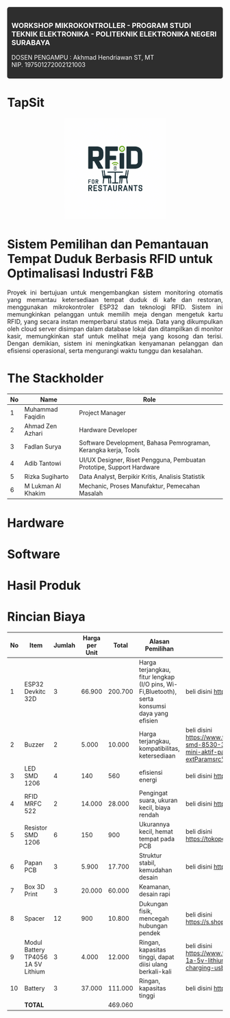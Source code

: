 <div style="background-color: #2e2e2e; padding: 10px; border-radius: 5px; color: white;">
  <h3>WORKSHOP MIKROKONTROLLER - PROGRAM STUDI TEKNIK ELEKTRONIKA - POLITEKNIK ELEKTRONIKA NEGERI SURABAYA</h3>
  <p>DOSEN PENGAMPU : Akhmad Hendriawan ST, MT <br/> NIP. 197501272002121003</p>
</div>


# TapSit
<div align="center">
  <img src="assets/TS1.png" alt="LOGO" />
</div>

# Sistem Pemilihan dan Pemantauan Tempat Duduk Berbasis RFID untuk Optimalisasi Industri F&B
<div align="justify">

Proyek ini bertujuan untuk mengembangkan sistem monitoring otomatis yang memantau ketersediaan tempat duduk di kafe dan restoran, menggunakan mikrokontroler ESP32 dan teknologi RFID. Sistem ini memungkinkan pelanggan untuk memilih meja dengan mengetuk kartu RFID, yang secara instan memperbarui status meja. Data yang dikumpulkan oleh cloud server disimpan dalam database lokal dan ditampilkan di monitor kasir, memungkinkan staf untuk melihat meja yang kosong dan terisi. Dengan demikian, sistem ini meningkatkan kenyamanan pelanggan dan efisiensi operasional, serta mengurangi waktu tunggu dan kesalahan.

</div>


# The Stackholder
| No | Name               | Role                                                         |
|----|--------------------|--------------------------------------------------------------|
| 1  | Muhammad Faqidin    | Project Manager                                             |
| 2  | Ahmad Zen Azhari    | Hardware Developer                                          |
| 3  | Fadlan Surya        | Software Development, Bahasa Pemrograman, Kerangka kerja, Tools |
| 4  | Adib Tantowi        | UI/UX Designer, Riset Pengguna, Pembuatan Prototipe, Support Hardware |
| 5  | Rizka Sugiharto     | Data Analyst, Berpikir Kritis, Analisis Statistik            |
| 6  | M Lukman Al Khakim  | Mechanic, Proses Manufaktur, Pemecahan Masalah               |

# Hardware
# Software
# Hasil Produk
# Rincian Biaya

| No  | Item                | Jumlah | Harga per Unit   | Total | Alasan Pemilihan |link pembelian |
|-----|---------------------|--------|--------|---------|-------------------------|-----------------|
| 1   | ESP32 Devkitc 32D   | 3      | 66.900 | 200.700 | Harga terjangkau, fitur lengkap (I/O pins, Wi-Fi,Bluetooth), serta konsumsi daya yang efisien| beli disini https://s.shopee.co.id/g7zNegvfe |
| 2   | Buzzer              | 2      | 5.000  | 10.000  |Harga terjangkau, kompatibilitas, ketersediaan | beli disini https://www.tokopedia.com/marnov/buzzer-smd-8530-3v-16r-8-5-3mm-piezo-mini-aktif-pasif?extParamsrc%3Dshop%26whid%3D225282|
| 3   | LED SMD 1206        | 4      | 140    | 560     |efisiensi energi |beli disini https://tokopedia.link/4pipX6fPrNb|
| 4   | RFID MRFC 522       | 2      | 14.000 | 28.000  |Pengingat suara, ukuran kecil, biaya rendah | beli disini https://s.shopee.co.id/sIaWPa9R|
| 5   | Resistor SMD 1206   | 6      | 150    | 900     |Ukurannya kecil, hemat tempat pada PCB | beli disini https://tokopedia.link/CMivhgmPrNb|
| 6   | Papan PCB           | 3      | 5.900  | 17.700  |Struktur stabil, kemudahan desain | beli disini https://s.shopee.co.id/5fWfL0X3Ry|
| 7   | Box 3D Print        | 3      | 20.000  | 60.000  |Keamanan, desain rapi | |
| 8   | Spacer              | 12     | 900    | 10.800  |Dukungan fisik, mencegah hubungan pendek | beli disini https://s.shopee.co.id/4fe89O4weo|
| 9   | Modul Battery TP4056 1A 5V Lithium  | 3      | 4.000  | 12.000  |Ringan, kapasitas tinggi, dapat diisi ulang berkali-kali|beli disini https://www.tokopedia.com/isee/tp4056-1a-5v-lithium-lipo-18650-battery-charging-usb-type-c-proteksi|
| 10  | Battery    | 3  | 37.000 | 111.000 | Ringan, kapasitas tinggi | beli disini https://id.shp.ee/LSUCxvz |
|     | **TOTAL**           |        |        | 469.060 | 